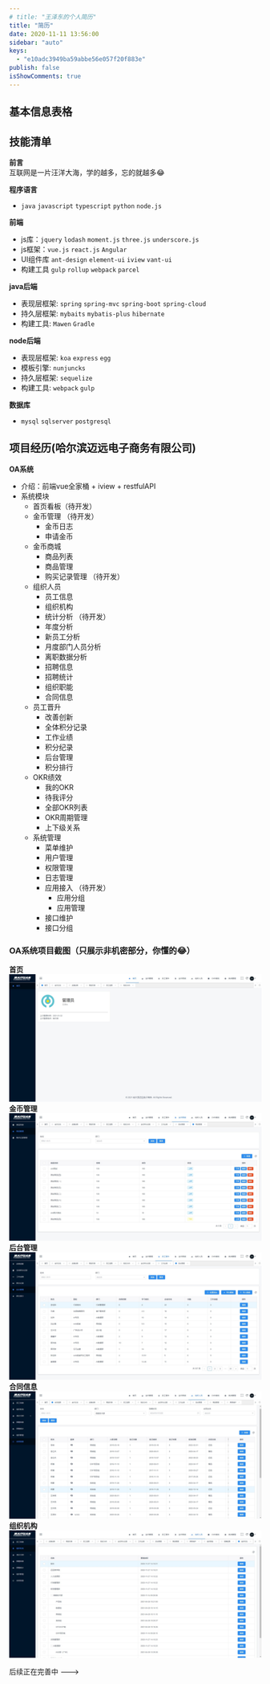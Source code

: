```yaml
---
# title: "王泽东的个人简历"
title: "简历"
date: 2020-11-11 13:56:00
sidebar: "auto"
keys:
  - "e10adc3949ba59abbe56e057f20f883e"
publish: false
isShowComments: true
---
```


## 基本信息表格
<basic-information></basic-information>



## 技能清单
  **前言**<br>
    互联网是一片汪洋大海，学的越多，忘的就越多😂

  **程序语言**<br>
  - `java` `javascript` `typescript` `python` `node.js`

  **前端**<br>
  - js库：`jquery` `lodash` `moment.js` `three.js` `underscore.js`
  - js框架：`vue.js` `react.js` `Angular`
  - UI组件库 `ant-design` `element-ui` `iview` `vant-ui`
  - 构建工具 `gulp` `rollup` `webpack` `parcel`

  **java后端**<br>
  - 表现层框架: `spring` `spring-mvc` `spring-boot` `spring-cloud`
  - 持久层框架: `mybaits` `mybatis-plus` `hibernate`
  - 构建工具: `Mawen` `Gradle`

  **node后端**<br>
  - 表现层框架: `koa` `express` `egg`
  - 模板引擎: `nunjuncks`
  - 持久层框架: `sequelize`
  - 构建工具: `webpack` `gulp`

  **数据库**<br>
  - `mysql` `sqlserver` `postgresql`

## 项目经历(哈尔滨迈远电子商务有限公司)

  **OA系统**
  - 介绍：前端vue全家桶 + iview + restfulAPI
  - 系统模块
    - 首页看板（待开发）
    - 金币管理 （待开发）
      - 金币日志
      - 申请金币
    - 金币商城
      - 商品列表
      - 商品管理
      - 购买记录管理 （待开发）
    - 组织人员
      - 员工信息
      - 组织机构
      - 统计分析 （待开发）
       - 年度分析
       - 新员工分析
       - 月度部门人员分析
       - 离职数据分析
      - 招聘信息
      - 招聘统计
      - 组织职能
      - 合同信息
    - 员工晋升
      - 改善创新
      - 全体积分记录
      - 工作业绩
      - 积分纪录
      - 后台管理
      - 积分排行
    - OKR绩效
      - 我的OKR
      - 待我评分
      - 全部OKR列表
      - OKR周期管理
      - 上下级关系
    - 系统管理
      - 菜单维护
      - 用户管理
      - 权限管理
      - 日志管理
      - 应用接入 （待开发）
        - 应用分组
        - 应用管理
      - 接口维护
      - 接口分组
 
### OA系统项目截图（只展示非机密部分，你懂的😂）

**首页**
![An image](./images/OA-index.jpg)
**金币管理**
![An image](./images/OA-gold-mall-admin.jpg)
**后台管理**
![An image](./images/OA-back_stage_management.jpg)
**合同信息**
![An image](./images/OA-contract.jpg)
**组织机构**
![An image](./images/OA-department.jpg)

后续正在完善中 --->

<!-- 
  业务管理系统叫ERP
  客户管理系统叫CRM
  内部办公系统叫OA
  人力资源系统叫EHR
  内部文件加密系统叫DLP
  数据统计分析系统叫FOSS
  财务办公系统使用金蝶，并进行了二次开发。                                                                                                                                                                              -->

  <!--
   ERP系统德邦都淘汰好几年了，他们现在用的是自己研发的FOSS系统。
   办公系统用的还是OA，但是也有很多功能已经转移到CRM上去了。
   收货开单、跟踪查询、清仓出库、车辆交接用的是FOSS，装卸车扫描用的是PDA，
   快递分拣系统之前一直是在青岛有试点，不知道现在有没有普及使用。
   他们安排司机接货，专门给司机整了个APP。其他也没什么现代信息化技术了。 
   -->

<!-- ## 结语
  当我真正想写一份好的简历时，我竟不知该如何写。我总觉得，我所学会的知识，我所经历的事情，凡此种种皆不足够证明我。我并非有野心，只是想发一分光。一路上的努力前行，只为了看一看命行至何处。 -->

<!-- 正在火热更新中 -->

<style>
[class*=ant-], [class*=ant-] *, [class*=ant-] :after, [class*=ant-] :before, [class^=ant-], [class^=ant-] *, [class^=ant-] :after, [class^=ant-] :before {
    box-sizing: border-box;
}
.ant-descriptions-view table {
    table-layout: fixed;
    width: 100%;
}
.ant-descriptions-view tr:nth-child(2n) {
    background-color: #fff;
}
.ant-descriptions-view table th,
.ant-descriptions-view table td,
.ant-descriptions-view table tr {
    border: none;
}
.ant-descriptions-bordered .ant-descriptions-view>table {
    table-layout: auto;
    margin: 0;
    display: table;
    border-collapse: collapse;
}
.ant-descriptions-bordered .ant-descriptions-view {
    border: 1px solid #f0f0f0;
}
.ant-descriptions-view {
    border-radius: 2px;
    overflow: hidden;
    width: 100%;
}
.ant-descriptions-bordered .ant-descriptions-row {
    border-bottom: 1px solid #f0f0f0;
}
.ant-descriptions-bordered .ant-descriptions-item-label {
    background-color: #fafafa;
}
.ant-descriptions-bordered .ant-descriptions-item-content, .ant-descriptions-bordered .ant-descriptions-item-label {
    border-right: 1px solid #f0f0f0;
    padding: 16px 24px;
}
.ant-descriptions-item-content {
    background: #fff;
    color: rgba(0,0,0,.85);
    display: table-cell;
    flex: 1;
    font-size: 14px;
    line-height: 1.5715;
    overflow-wrap: break-word;
    word-break: break-word;
}

.ant-descriptions-item-label {
    color: rgba(0,0,0,.85);
    font-size: 14px;
    font-weight: 400;
    line-height: 1.5715;
    text-align: start;
}
.ant-descriptions-item-content {
    color: rgba(0,0,0,.85);
    display: table-cell;
    flex: 1;
    font-size: 14px;
    line-height: 1.5715;
    overflow-wrap: break-word;
    word-break: break-word;
}
.ant-descriptions-bordered .ant-descriptions-row:last-child {
    border-bottom: none;
}

.ant-descriptions-bordered .ant-descriptions-item-content:last-child, .ant-descriptions-bordered .ant-descriptions-item-label:last-child {
    border-right: none;
}

.ant-timeline {
    box-sizing: border-box;
    color: rgba(0,0,0,.85);
    font-feature-settings: "tnum";
    font-size: 14px;
    font-variant: tabular-nums;
    line-height: 1.5715;
    list-style: none;
    margin: 0;
    padding: 0;
}

.ant-timeline-item {
    font-size: 14px;
    list-style: none;
    margin: 0;
    padding-bottom: 20px;
    position: relative;
}
.ant-timeline-item-tail {
    border-left: 2px solid #f0f0f0;
    height: calc(100% - 10px);
    left: 4px;
    position: absolute;
    top: 10px;
}
.ant-timeline-item-head-blue {
    border-color: #1890ff !important;
    color: #1890ff;
}

.ant-timeline-item-head {
    background-color: #fff;
    border: 2px solid transparent;
    border-radius: 100px;
    height: 10px;
    position: absolute;
    width: 10px;
}
.ant-timeline-item-content {
    margin: 0 0 0 26px;
    position: relative;
    top: -7.001px;
    word-break: break-word;
}

.ant-timeline-item-last{
  padding-bottom: 0;
}
.ant-timeline-item-last>.ant-timeline-item-tail {
    display: none;
}
</style>
